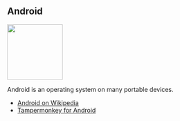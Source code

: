 ## Android
<img src="https://raw.githubusercontent.com/wiki/OpenUserJS/OpenUserJS.org/images/android_icon.png" width="128" height="128">

Android is an operating system on many portable devices.

* [Android on Wikipedia][wikipediaAndroidOS]
* [Tampermonkey for Android][TampermonkeyForAndroid]

[githubFavicon]: https://assets-cdn.github.com/favicon.ico
[oujsFavicon]: https://raw.githubusercontent.com/OpenUserJs/OpenUserJS.org/master/public/images/favicon16.png
[wikipediaAndroidOS]: https://www.wikipedia.org/wiki/Android_%28operating_system%29
[TampermonkeyForAndroid]: Tampermonkey-for-Android
